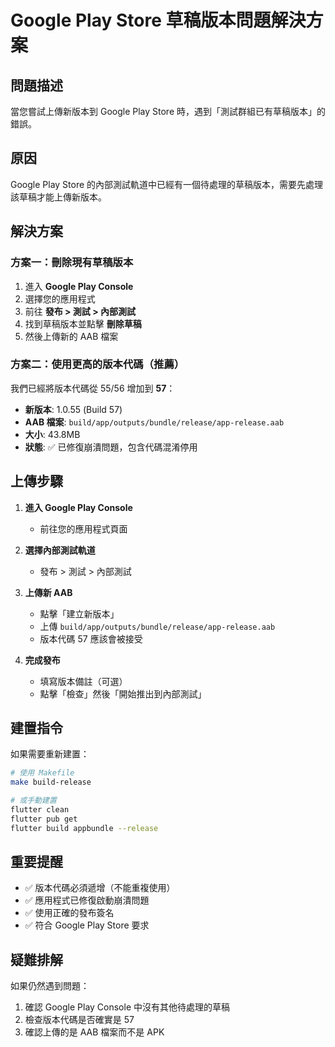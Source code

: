 # Google Play Store 草稿版本問題解決方案

## 問題描述
當您嘗試上傳新版本到 Google Play Store 時，遇到「測試群組已有草稿版本」的錯誤。

## 原因
Google Play Store 的內部測試軌道中已經有一個待處理的草稿版本，需要先處理該草稿才能上傳新版本。

## 解決方案

### 方案一：刪除現有草稿版本
1. 進入 **Google Play Console**
2. 選擇您的應用程式
3. 前往 **發布 > 測試 > 內部測試**
4. 找到草稿版本並點擊 **刪除草稿**
5. 然後上傳新的 AAB 檔案

### 方案二：使用更高的版本代碼（推薦）
我們已經將版本代碼從 55/56 增加到 **57**：

- **新版本**: 1.0.55 (Build 57)
- **AAB 檔案**: `build/app/outputs/bundle/release/app-release.aab`
- **大小**: 43.8MB
- **狀態**: ✅ 已修復崩潰問題，包含代碼混淆停用

## 上傳步驟

1. **進入 Google Play Console**
   - 前往您的應用程式頁面

2. **選擇內部測試軌道**
   - 發布 > 測試 > 內部測試

3. **上傳新 AAB**
   - 點擊「建立新版本」
   - 上傳 `build/app/outputs/bundle/release/app-release.aab`
   - 版本代碼 57 應該會被接受

4. **完成發布**
   - 填寫版本備註（可選）
   - 點擊「檢查」然後「開始推出到內部測試」

## 建置指令
如果需要重新建置：

```bash
# 使用 Makefile
make build-release

# 或手動建置
flutter clean
flutter pub get
flutter build appbundle --release
```

## 重要提醒
- ✅ 版本代碼必須遞增（不能重複使用）
- ✅ 應用程式已修復啟動崩潰問題
- ✅ 使用正確的發布簽名
- ✅ 符合 Google Play Store 要求

## 疑難排解
如果仍然遇到問題：
1. 確認 Google Play Console 中沒有其他待處理的草稿
2. 檢查版本代碼是否確實是 57
3. 確認上傳的是 AAB 檔案而不是 APK
